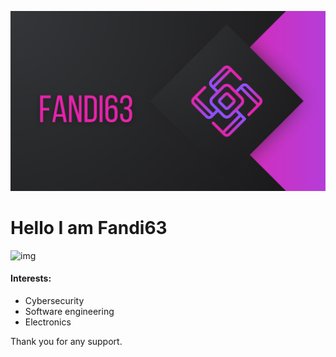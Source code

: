 ![image](https://github.com/Fandi63/introsite/blob/main/Fandi63.png?raw=true)

# Hello I am Fandi63
![img](https://avatars.githubusercontent.com/u/100903182?v=4)
#### Interests:
- Cybersecurity
- Software engineering
- Electronics

Thank you for any support.
